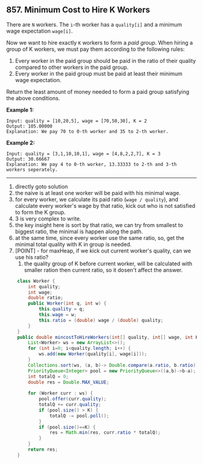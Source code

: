 ## 857. Minimum Cost to Hire K Workers

There are `N` workers.  The `i`-th worker has a `quality[i]` and a minimum wage expectation `wage[i]`.

Now we want to hire exactly `K` workers to form a *paid group*.  When hiring a group of K workers, we must pay them according to the following rules:

1. Every worker in the paid group should be paid in the ratio of their quality compared to other workers in the paid group.
2. Every worker in the paid group must be paid at least their minimum wage expectation.

Return the least amount of money needed to form a paid group satisfying the above conditions.

 



**Example 1:**

```
Input: quality = [10,20,5], wage = [70,50,30], K = 2
Output: 105.00000
Explanation: We pay 70 to 0-th worker and 35 to 2-th worker.
```

**Example 2:**

```
Input: quality = [3,1,10,10,1], wage = [4,8,2,2,7], K = 3
Output: 30.66667
Explanation: We pay 4 to 0-th worker, 13.33333 to 2-th and 3-th workers seperately. 
```

----
1. directly goto solution
2. the naive is at least one worker will be paid with his minimal wage.
3. for every worker, we calculate its paid ratio (`wage / quality`), and calculate every worker's wage by that ratio, kick out who is not satisfied to form the K group.
4. 3 is very complex to write.
5. the key insight here is sort by that ratio, we can try from smallest to biggest ratio, the minimal is happen along the path.
6. at the same time, since every worker use the same ratio, so, get the minimal total quality with K in group is needed.
7. [POINT] - for maxHeap, if we kick out current worker's quality, can we use his ratio? 
   1. the quality group of K before current worker, will be calculated with smaller ration then current ratio, so it dosen't affect the answer.

```java
    class Worker {
        int quality;
        int wage;
        double ratio;
        public Worker(int q, int w) {
            this.quality = q;
            this.wage = w;
            this.ratio = (double) wage / (double) quality;
        }
    }
    public double mincostToHireWorkers(int[] quality, int[] wage, int K) {
        List<Worker> ws = new ArrayList<>();
        for (int i=0; i<quality.length; i++) {
            ws.add(new Worker(quality[i], wage[i]));
        }
        Collections.sort(ws, (a, b)-> Double.compare(a.ratio, b.ratio));
        PriorityQueue<Integer> pool = new PriorityQueue<>((a,b)->b-a);
        int totalQ = 0;
        double res = Double.MAX_VALUE;
        
        for (Worker curr : ws) {
            pool.offer(curr.quality);
            totalQ += curr.quality;
            if (pool.size() > K) {
                totalQ -= pool.poll();
            }
            if (pool.size()==K) {
                res = Math.min(res, curr.ratio * totalQ); 
            }
        }
        return res;
    }
```

